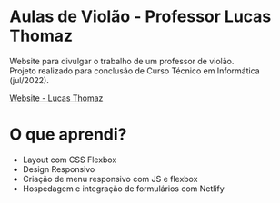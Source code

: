 # Aulas de Violão - Professor Lucas Thomaz

Website para divulgar o trabalho de um professor de violão. <br>
Projeto realizado para conclusão de Curso Técnico em Informática (jul/2022). 

[Website - Lucas Thomaz](https://lucasthomaz.netlify.app/)

# O que aprendi?

- Layout com CSS Flexbox
- Design Responsivo
- Criação de menu responsivo com JS e flexbox
- Hospedagem e integração de formulários com Netlify
